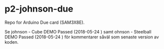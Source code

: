 # p2-johnson-due
Repo for Arduino Due card (SAM3X8E).

Se johnson - Cube DEMO Passed (2018-05-24 ) samt ohnson - Steelball DEMO Passed (2018-05-24 ) för kommentarer såväl som senaste version av koden.
